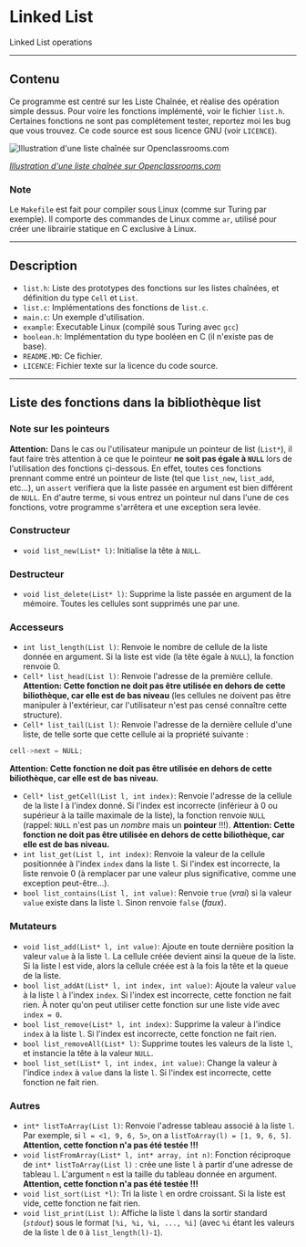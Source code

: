 # Linked List #
Linked List operations

--------------------------------------------------------------------------------

## Contenu ##
Ce programme est centré sur les Liste Chaînée, et réalise des opération simple dessus. Pour voire les fonctions implémenté, voir le fichier `list.h`. Certaines fonctions ne sont pas complétement tester, reportez moi les bug que vous trouvez.
Ce code source est sous licence GNU (voir `LICENCE`).

![Illustration d'une liste chaînée sur Openclassrooms.com](https://user.oc-static.com/files/396001_397000/396275.png)

_[Illustration d'une liste chaînée sur Openclassrooms.com](https://openclassrooms.com/courses/apprenez-a-programmer-en-java/les-collections-d-objets "Illustration d'une liste chaînée sur Openclassrooms.com")_

### Note ###
Le `Makefile` est fait pour compiler sous Linux (comme sur Turing par exemple). Il comporte des commandes de Linux comme `ar`, utilisé pour créer une librairie statique en C exclusive à Linux.

--------------------------------------------------------------------------------

## Description ##
* `list.h`: Liste des prototypes des fonctions sur les listes chaînées, et définition du type `Cell` et `List`.
* `list.c`: Implémentations des fonctions de `list.c`.
* `main.c`: Un exemple d'utilisation.
* `example`: Executable Linux (compilé sous Turing avec `gcc`)
* `boolean.h`: Implémentation du type booléen en C (il n'existe pas de base).
* `README.MD`: Ce fichier.
* `LICENCE`: Fichier texte sur la licence du code source.

--------------------------------------------------------------------------------

## Liste des fonctions dans la bibliothèque list ##
### Note sur les pointeurs ###
__**Attention:**__ Dans le cas ou l'utilisateur manipule un pointeur de list (`List*`), il faut faire très attention à ce que le pointeur **ne soit pas égale à `NULL`** lors de l'utilisation des fonctions çi-dessous. En effet, toutes ces fonctions prennant comme entré un pointeur de liste (tel que `list_new`, `list_add`, etc...), un `assert` verifiera que la liste passée en argument est bien différent de `NULL`. En d'autre terme, si vous entrez un pointeur nul dans l'une de ces fonctions, votre programme s'arrêtera et une exception sera levée.

### Constructeur ###
* `void list_new(List* l)`: Initialise la tête à `NULL`.

### Destructeur ###
* `void list_delete(List* l)`: Supprime la liste passée en argument de la mémoire. Toutes les cellules sont supprimés une par une.

### Accesseurs ###
* `int list_length(List l)`: Renvoie le nombre de cellule de la liste donnée en argument. Si la liste est vide (la tête égale à `NULL`), la fonction renvoie 0.
* `Cell* list_head(List l)`: Renvoie l'adresse de la première cellule. **Attention: Cette fonction ne doit pas être utilisée en dehors de cette biliothèque, car elle est de bas niveau** (les cellules ne doivent pas être manipuler à l'extérieur, car l'utilisateur n'est pas censé connaître cette structure).
* `Cell* list_tail(List l)`: Renvoie l'adresse de la dernière cellule d'une liste, de telle sorte que cette cellule ai la propriété suivante :
```C
cell->next = NULL;
```
**Attention: Cette fonction ne doit pas être utilisée en dehors de cette biliothèque, car elle est de bas niveau.**
* `Cell* list_getCell(List l, int index)`: Renvoie l'adresse de la cellule de la liste l à l'index donné. Si l'index est incorrecte (inférieur à 0 ou supérieur à la taille maximale de la liste), la fonction renvoie `NULL` (rappel: `NULL` n'est pas un _nombre_ mais un **pointeur** !!!). **Attention: Cette fonction ne doit pas être utilisée en dehors de cette biliothèque, car elle est de bas niveau.**
* `int list_get(List l, int index)`: Renvoie la valeur de la cellule positionnée à l'index `index` dans la liste `l`. Si l'index est incorrecte, la liste renvoie 0 (à remplacer par une valeur plus significative, comme une exception peut-être...).
* `bool list_contains(List l, int value)`: Renvoie `true` (_vrai_) si la valeur `value` existe dans la liste `l`. Sinon renvoie `false` (_faux_).

### Mutateurs ###
* `void list_add(List* l, int value)`: Ajoute en toute dernière position la valeur `value` à la liste `l`. La cellule créée devient ainsi la queue de la liste. Si la liste l est vide, alors la cellule créée est à la fois la tête et la queue de la liste.
* `bool list_addAt(List* l, int index, int value)`: Ajoute la valeur `value` à la liste `l` à l'index `index`. Si l'index est incorrecte, cette fonction ne fait rien. À noter qu'on peut utiliser cette fonction sur une liste vide avec `index = 0`.
* `bool list_remove(List* l, int index)`: Supprime la valeur à l'indice `index` à la liste `l`. Si l'index est incorrecte, cette fonction ne fait rien.
* `bool list_removeAll(List* l)`: Supprime toutes les valeurs de la liste `l`, et instancie la tête à la valeur `NULL`.
* `bool list_set(List* l, int index, int value)`: Change la valeur à l'indice `index` à `value` dans la liste `l`. Si l'index est incorrecte, cette fonction ne fait rien.

### Autres ###
* `int* listToArray(List l)`: Renvoie l'adresse tableau associé à la liste `l`. Par exemple, si `l = <1, 9, 6, 5>`, on a `listToArray(l) = [1, 9, 6, 5]`. **Attention, cette fonction n'a pas été testée !!!**
* `void listFromArray(List* l, int* array, int n)`: Fonction réciproque de `int* listToArray(List l)` : crée une liste `l` à partir d'une adresse de tableau `l`. L'argument `n` est la taille du tableau donnée en argument. **Attention, cette fonction n'a pas été testée !!!**
* `void list_sort(List *l)`: Tri la liste `l` en ordre croissant. Si la liste est vide, cette fonction ne fait rien.
* `void list_print(List l)`: Affiche la liste `l` dans la sortir standard (_`stdout`_) sous le format `[%i, %i, %i, ..., %i]` (avec `%i` étant les valeurs de la liste `l` de `0` à `list_length(l)-1`).
